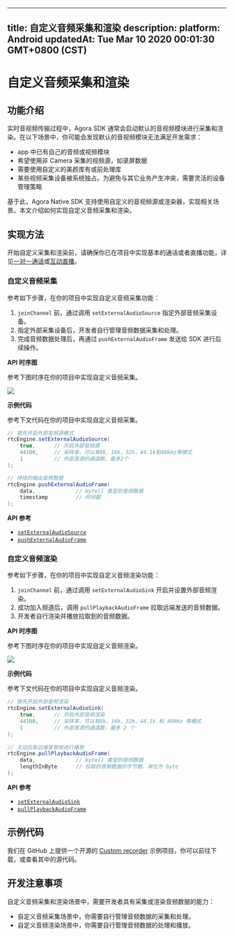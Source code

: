 
---
title: 自定义音频采集和渲染
description: 
platform: Android
updatedAt: Tue Mar 10 2020 00:01:30 GMT+0800 (CST)
---
# 自定义音频采集和渲染
## 功能介绍

实时音视频传输过程中，Agora SDK 通常会启动默认的音视频模块进行采集和渲染。在以下场景中，你可能会发现默认的音视频模块无法满足开发需求：

- app 中已有自己的音频或视频模块
- 希望使用非 Camera 采集的视频源，如录屏数据
- 需要使用自定义的美颜库有或前处理库
- 某些视频采集设备被系统独占。为避免与其它业务产生冲突，需要灵活的设备管理策略

基于此，Agora Native SDK 支持使用自定义的音视频源或渲染器，实现相关场景。本文介绍如何实现自定义音频采集和渲染。

## 实现方法

开始自定义采集和渲染前，请确保你已在项目中实现基本的通话或者直播功能，详见[一对一通话](../../cn/Interactive%20Broadcast/start_call_android.md)或[互动直播](../../cn/Interactive%20Broadcast/start_live_android.md)。

### 自定义音频采集

参考如下步骤，在你的项目中实现自定义音频采集功能：

1. `joinChannel` 前，通过调用 `setExternalAudioSource` 指定外部音频采集设备。
2. 指定外部采集设备后，开发者自行管理音频数据采集和处理。
3. 完成音频数据处理后，再通过 `pushExternalAudioFrame` 发送给 SDK 进行后续操作。

**API 时序图**

参考下图时序在你的项目中实现自定义音频采集。

![](https://web-cdn.agora.io/docs-files/1568966776336)

**示例代码**

参考下文代码在你的项目中实现自定义音频采集。

```java
// 首先开启外部音频源模式
rtcEngine.setExternalAudioSource(
	true,      // 开启外部音频源
	44100,     // 采样率，可以有8k，16k，32k，44.1k和48kHz等模式
	1          // 外部音源的通道数，最多2个
);

// 持续的输出音频数据
rtcEngine.pushExternalAudioFrame(
	data,             // byte[] 类型的音频数据
	timestamp         // 时间戳
);
```

**API 参考**
* [`setExternalAudioSource`](https://docs.agora.io/cn/Interactive%20Broadcast/API%20Reference/java/classio_1_1agora_1_1rtc_1_1_rtc_engine.html#a5e5630afd7104ee7be8b246ae004efb3)
* [`pushExternalAudioFrame`](https://docs.agora.io/cn/Interactive%20Broadcast/API%20Reference/java/classio_1_1agora_1_1rtc_1_1_rtc_engine.html#a9e219a679d066cfc2544b5e8f9d4d69f)

### 自定义音频渲染

参考如下步骤，在你的项目中实现自定义音频渲染功能：

1. `joinChannel` 前，通过调用 `setExternalAudioSink` 开启并设置外部音频渲染。
2. 成功加入频道后，调用 `pullPlaybackAudioFrame` 拉取远端发送的音频数据。
3. 开发者自行渲染并播放拉取到的音频数据。

**API 时序图**

参考下图时序在你的项目中实现自定义音频渲染。

![](https://web-cdn.agora.io/docs-files/1568966971796)

**示例代码**

参考下文代码在你的项目中实现自定义音频渲染。

```java
// 首先开启外部音频渲染
rtcEngine.setExternalAudioSink(
    true,      // 开启外部音频渲染
    44100,     // 采样率，可以有8k，16k，32k，44.1k 和 48kHz 等模式
    1          // 外部音源的通道数，最多 2 个
);
 
// 主动拉取远端音频帧进行播放
rtcEngine.pullPlaybackAudioFrame(
    data,             // byte[] 类型的音频数据
    lengthInByte      // 拉取的音频数据的字节数，单位为 byte
);
```

**API 参考**

- [`setExternalAudioSink`](https://docs.agora.io/cn/Interactive%20Broadcast/API%20Reference/java/classio_1_1agora_1_1rtc_1_1_rtc_engine.html#a270c0607d443790e92cdbd0d45ba1732)
- [`pullPlaybackAudioFrame`](https://docs.agora.io/cn/Interactive%20Broadcast/API%20Reference/java/classio_1_1agora_1_1rtc_1_1_rtc_engine.html#ae15064944870692e9a0a59fdc87654c4)

## 示例代码

我们在 GitHub 上提供一个开源的 [Custom recorder](https://github.com/AgoraIO/Advanced-Audio/tree/dev/3.1.0_android/Advanced-Audio-Android/sample-custom-recorder/) 示例项目，你可以前往下载，或查看其中的源代码。


## 开发注意事项

自定义音频采集和渲染场景中，需要开发者具有采集或渲染音频数据的能力：

- 自定义音频采集场景中，你需要自行管理音频数据的采集和处理。
- 自定义音频渲染场景中，你需要自行管理音频数据的处理和播放。

